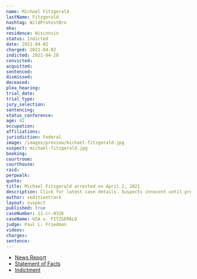 ```yaml
---
name: Michael Fitzgerald
lastName: Fitzgerald
hashtag: WildProtestBro
aka:
residence: Wisconsin
status: Indicted
date: 2021-04-02
charged: 2021-04-02
indicted: 2021-04-28
convicted:
acquitted:
sentenced:
dismissed:
deceased:
plea_hearing:
trial_date:
trial_type:
jury_selection:
sentencing:
status_conference:
age: 42
occupation:
affiliations:
jurisdiction: Federal
image: /images/preview/michael-fitzgerald.jpg
suspect: michael-fitzgerald.jpg
booking:
courtroom:
courthouse:
raid:
perpwalk:
quote:
title: Michael Fitzgerald arrested on April 2, 2021
description: Click for latest case details. Suspects innocent until proven guilty.
author: seditiontrack
layout: suspect
published: true
caseNumber: 21-cr-0326
caseName: USA v. FITZGERALD
judge: Paul L. Friedman
videos:
charges:
sentence:
---
```

- [News Report](https://madison.com/wsj/news/local/crime-and-courts/janesville-man-charged-for-alleged-role-in-u-s-capitol-riot-in-january/article_a3fcd5eb-9eec-54b3-a206-fda42d1dade0.html)
- [Statement of Facts](https://www.justice.gov/usao-dc/case-multi-defendant/file/1389201/download)
- [Indictment](https://extremism.gwu.edu/sites/g/files/zaxdzs2191/f/Michael%20Fitzgerald%20Indictment.pdf)
